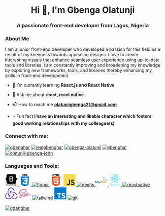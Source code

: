 <h1 align="center">Hi 👋, I'm Gbenga Olatunji</h1>
<h3 align="center">A passionate front-end developer from Lagos, Nigeria</h3>

<h3>About Me</h3> <p>I am a junior front-end developer who developed a passion for this field as a result of my keenness towards appealing designs. I love to create interesting visuals that enhance seamless user experience using up-to-date tools and libraries. I am constantly improving and broadening my knowledge by exploring new frameworks, tools, and libraries thereby enhancing my skills in front-end development </p>

- 🌱 I’m currently learning **React.js and React Native**

- 💬 Ask me about **react, react native**

- 📫 How to reach me **olatunjigbenga21@gmail.com**

- ⚡ Fun fact **I have an interesting and likable character which fosters good working relationships with my colleague(s)**

<h3 align="left">Connect with me:</h3>
<p align="left">
<a href="[https://codepen.io/gbenghar](https://codepen.io/Gbenghar)" target="blank"><img align="center" src="https://raw.githubusercontent.com/rahuldkjain/github-profile-readme-generator/master/src/images/icons/Social/codepen.svg" alt="gbenghar" height="30" width="40" /></a>
<a href="[https://twitter.com/@realgbenghar](https://twitter.com/realgbenghar?t=d21494DZiMB6KjVby9u65A&s=09)" target="blank"><img align="center" src="https://raw.githubusercontent.com/rahuldkjain/github-profile-readme-generator/master/src/images/icons/Social/twitter.svg" alt="realgbenghar" height="30" width="40" /></a>
<a href="[https://linkedin.com/in/gbenga-olatunji](https://www.linkedin.com/in/gbenga-olatunji-2471531a3?utm_source=share&utm_campaign=share_via&utm_content=profile&utm_medium=android_app)" target="blank"><img align="center" src="https://raw.githubusercontent.com/rahuldkjain/github-profile-readme-generator/master/src/images/icons/Social/linked-in-alt.svg" alt="gbenga-olatunji" height="30" width="40" /></a>
<a href="[https://codesandbox.com/gbenghar](https://codesandbox.io/u/gbenghar)" target="blank"><img align="center" src="https://raw.githubusercontent.com/rahuldkjain/github-profile-readme-generator/master/src/images/icons/Social/codesandbox.svg" alt="gbenghar" height="30" width="40" /></a>
<a href="[https://fb.com/olatunji-gbenga-john](https://www.facebook.com/olatunji.gbengajohn?mibextid=PzaGJu)" target="blank"><img align="center" src="https://raw.githubusercontent.com/rahuldkjain/github-profile-readme-generator/master/src/images/icons/Social/facebook.svg" alt="olatunji-gbenga-john" height="30" width="40" /></a>
</p>

<h3 align="left">Languages and Tools:</h3>
<p align="left"> <a href="https://getbootstrap.com" target="_blank" rel="noreferrer"> <img src="https://raw.githubusercontent.com/devicons/devicon/master/icons/bootstrap/bootstrap-plain-wordmark.svg" alt="bootstrap" width="40" height="40"/> </a> <a href="https://www.w3schools.com/css/" target="_blank" rel="noreferrer"> <img src="https://raw.githubusercontent.com/devicons/devicon/master/icons/css3/css3-original-wordmark.svg" alt="css3" width="40" height="40"/> </a> <a href="https://www.figma.com/" target="_blank" rel="noreferrer"> <img src="https://www.vectorlogo.zone/logos/figma/figma-icon.svg" alt="figma" width="40" height="40"/> </a> <a href="https://www.w3.org/html/" target="_blank" rel="noreferrer"> <img src="https://raw.githubusercontent.com/devicons/devicon/master/icons/html5/html5-original-wordmark.svg" alt="html5" width="40" height="40"/> </a> <a href="https://developer.mozilla.org/en-US/docs/Web/JavaScript" target="_blank" rel="noreferrer"> <img src="https://raw.githubusercontent.com/devicons/devicon/master/icons/javascript/javascript-original.svg" alt="javascript" width="40" height="40"/> </a> <a href="https://nextjs.org/" target="_blank" rel="noreferrer"> <img src="https://cdn.worldvectorlogo.com/logos/nextjs-2.svg" alt="nextjs" width="40" height="40"/> </a> <a href="https://www.mysql.com/" target="_blank" rel="noreferrer"> <img src="https://raw.githubusercontent.com/devicons/devicon/master/icons/mysql/mysql-original-wordmark.svg" alt="mysql" width="40" height="40"/> </a> <a href="https://reactjs.org/" target="_blank" rel="noreferrer"> <img src="https://raw.githubusercontent.com/devicons/devicon/master/icons/react/react-original-wordmark.svg" alt="react" width="40" height="40"/> </a> <a href="https://reactnative.dev/" target="_blank" rel="noreferrer"> <img src="https://reactnative.dev/img/header_logo.svg" alt="reactnative" width="40" height="40"/> </a> <a href="https://redux.js.org" target="_blank" rel="noreferrer"> <img src="https://raw.githubusercontent.com/devicons/devicon/master/icons/redux/redux-original.svg" alt="redux" width="40" height="40"/> </a> <a href="https://sass-lang.com" target="_blank" rel="noreferrer"> <img src="https://raw.githubusercontent.com/devicons/devicon/master/icons/sass/sass-original.svg" alt="sass" width="40" height="40"/> </a> <a href="https://tailwindcss.com/" target="_blank" rel="noreferrer"> <img src="https://www.vectorlogo.zone/logos/tailwindcss/tailwindcss-icon.svg" alt="tailwind" width="40" height="40"/> </a> <a href="https://www.typescriptlang.org/" target="_blank" rel="noreferrer"> <img src="https://raw.githubusercontent.com/devicons/devicon/master/icons/typescript/typescript-original.svg" alt="typescript" width="40" height="40"/> </a> <a href="https://git-scm.com/" target="_blank" rel="noreferrer"> <img src="https://www.vectorlogo.zone/logos/git-scm/git-scm-icon.svg" alt="git" width="40" height="40"/></p>

<p><img align="center" src="https://github-readme-stats.vercel.app/api/top-langs?username=gbenghar&show_icons=true&locale=en&layout=compact" alt="gbenghar" /></p>
